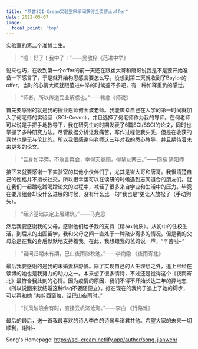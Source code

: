 ```yaml
---
title: "恭喜SCI-Cream实验室宋牮闻获得全奖博士offer"
date: 2022-05-07
image:
  focal_point: 'top'
---
```


实验室的第二个准博士生。

<!--more-->

>“噫！好了！我中了！”——吴敬梓《范进中举》

说来也巧，在收到第一个offer的前一天还在跟崔大哥和唐哥说我是不是要开始准备一下感言了，于是就开始构思感言要怎么写。没想到第二天就收到了Baylor的offer，当时的心情大概就跟范进中举的时候差不多吧，有一种如释重负的感觉。

>“师者，所以传道受业解惑也。”——韩愈《师说》

首先要感谢的就是我的授业恩师何金波老师。我能庆幸自己在入学的第一时间就加入了何老师的实验室（SCI-Cream），并且选择了何老师作为我的导师。在何老师可以说是手把手地教导下，我在研究生的时期发表了6篇SCI/SSCI的论文，同时也掌握了多种研究方法。尽管数据分析让我痛苦，写作过程使我头秃，但是在收获的喜悦也是无与伦比的。所以我很感谢何老师这三年对我的悉心教导，并且期待着未来更多的论文。

>“吾身如浮萍，不敢言再会，幸得天眷顾，得挚友两三。”——网易 阴阳师

接下来就要感谢一下实验室的其他小伙伴们了，尤其是崔大哥和唐哥。我很清楚自己的性格并不擅长社交，所以很幸运可以在读研的时候遇到志同道合的朋友们。就在我们一起蹭吃蹭喝蹭论文的过程中，减轻了很多来自学业和生活中的压力。毕竟在要开组会却没什么进展的时候，没有什么比一句“我也是”更让人放松了（手动狗头）。

>“经济基础决定上层建筑。”——马克思

然后我要感谢我的父母，感谢他们给予我的支持（精神+物质）。从初中的住校生活，到后来的出国留学，我和父母之间一直处于一种聚少离多的情况。但是我的父母总是在我的身后默默地支持着我。在此，我想跟我的爸妈说一声，“辛苦啦~”

>“君问归期未有期，巴山夜雨涨秋池。”——李商隐 《夜雨寄北》 

最后我要感谢的是我的未婚妻林舒帆。除了实现自己的人生理想之外，追上已经在读博的她也是我努力的动力之一。本来想了很多情诗，不过还是觉得这个《夜雨寄北》最符合我此刻的心情。因为疫情的原因，我们不得不开始长达三年的异地恋（所以说回来就结婚这种flag不要随便立）。好在现在的我终于追上了她的脚步，可以再和她 “共剪西窗烛，话巴山夜雨时。”

>“长风破浪会有时，直挂云帆济沧海。”——李白 《行路难》

最后的最后，送一首我最喜欢的诗人李白的诗句与诸君共勉。希望大家的未来一切顺利，谢谢~

Song's Homepage: https://sci-cream.netlify.app/author/song-jianwen/
